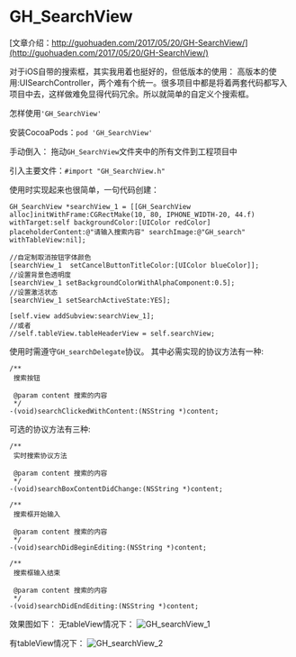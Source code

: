 # GH_SearchView

[文章介绍：http://guohuaden.com/2017/05/20/GH-SearchView/](http://guohuaden.com/2017/05/20/GH-SearchView/)

对于iOS自带的搜索框，其实我用着也挺好的，但低版本的使用：  高版本的使用:UISearchController，两个难有个统一。很多项目中都是将着两套代码都写入项目中去，这样做难免显得代码冗余。所以就简单的自定义个搜索框。

怎样使用<code>'GH_SearchView'</code>

安装CocoaPods：<code>pod 'GH_SearchView' </code>

手动倒入：
拖动<code>GH_SearchView</code>文件夹中的所有文件到工程项目中

引入主要文件：<code>#import "GH_SearchView.h"</code>

使用时实现起来也很简单，一句代码创建：

```
GH_SearchView *searchView_1 = [[GH_SearchView alloc]initWithFrame:CGRectMake(10, 80, IPHONE_WIDTH-20, 44.f) withTarget:self backgroundColor:[UIColor redColor] placeholderContent:@"请输入搜索内容" searchImage:@"GH_search" withTableView:nil];
 
//自定制取消按钮字体颜色
[searchView_1  setCancelButtonTitleColor:[UIColor blueColor]];
//设置背景色透明度
[searchView_1 setBackgroundColorWithAlphaComponent:0.5];
//设置激活状态
[searchView_1 setSearchActiveState:YES];
    
[self.view addSubview:searchView_1];
//或者
//self.tableView.tableHeaderView = self.searchView;
```
使用时需遵守<code>GH_searchDelegate</code>协议。
其中必需实现的协议方法有一种:

```
/**
 搜索按钮

 @param content 搜索的内容
 */
-(void)searchClickedWithContent:(NSString *)content;
```

可选的协议方法有三种:

```
/**
 实时搜索协议方法

 @param content 搜索的内容
 */
-(void)searchBoxContentDidChange:(NSString *)content;

/**
 搜索框开始输入

 @param content 搜索的内容
 */
-(void)searchDidBeginEditing:(NSString *)content;

/**
 搜索框输入结束

 @param content 搜索的内容
 */
-(void)searchDidEndEditing:(NSString *)content;
```
效果图如下：
无tableView情况下：
![GH_searchView_1](http://obzx0h1re.bkt.clouddn.com/GH_searchView_1.png)

有tableView情况下：
![GH_searchView_2](http://obzx0h1re.bkt.clouddn.com/GH_searchView_2.png)




